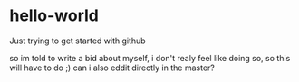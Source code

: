 # hello-world
Just trying to get started with github

so im told to write a bid about myself, i don't realy feel like doing so, so this will have to do ;)
can i also eddit directly in the master?
